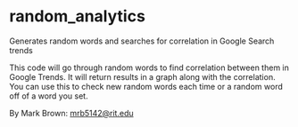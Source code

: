 # random_analytics
Generates random words and searches for correlation in Google Search trends

This code will go through random words to find correlation between them in Google Trends.
It will return results in a graph along with the correlation.
You can use this to check new random words each time or a random word off of a word you set.

By Mark Brown: mrb5142@rit.edu
